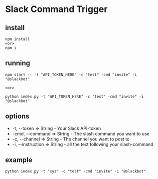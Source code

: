 # Slack Command Trigger

## install
    npm install
    <or>
    npm i

## running
    npm start -- -t "API_TOKEN_HERE" -c "test" -cmd "invite" -i "@slackbot"

    <or>

    python index.py -t "API_TOKEN_HERE" -c "test" -cmd "invite" -i "@slackbot"

## options
* -t, --token => String - Your Slack API-token
* -cmd, --command => String - The slash command you want to use
* -c, --channel => String - The channel you want to post to
* -i, --instruction => String - all the text following your slash-command

## example
    python index.py -t "xyz" -c "test" -cmd "invite" -i "@slackbot"
